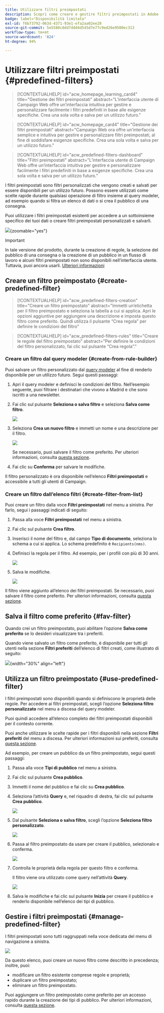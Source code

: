 ```yaml
---
title: Utilizzare filtri preimpostati
description: Scopri come creare e gestire filtri preimpostati in Adobe Campaign Web
badge: label="Disponibilità limitata"
exl-id: f6b73792-063d-4371-93e1-efa2aa02ee28
source-git-commit: 5e5580c8dd7ddd4d545d7e77c9ed26e9500ec313
workflow-type: tm+mt
source-wordcount: '824'
ht-degree: 94%

---
```


# Utilizzare filtri preimpostati {#predefined-filters}

>[!CONTEXTUALHELP]
>id="acw_homepage_learning_card4"
>title="Gestione dei filtri preimpostati"
>abstract="L’interfaccia utente di Campaign Web offre un’interfaccia intuitiva per gestire e personalizzare facilmente i filtri predefiniti in base alle esigenze specifiche. Crea una sola volta e salva per un utilizzo futuro."


<!--TO REMOVE BELOW-->
>[!CONTEXTUALHELP]
>id="acw_homepage_card4"
>title="Gestione dei filtri preimpostati"
>abstract="Campaign Web ora offre un’interfaccia semplice e intuitiva per gestire e personalizzare filtri preimpostati, al fine di soddisfare esigenze specifiche. Crea una sola volta e salva per un utilizzo futuro."

<!--TO REMOVE ABOVE-->


>[!CONTEXTUALHELP]
>id="acw_predefined-filters-dashboard"
>title="Filtri preimpostati"
>abstract="L’interfaccia utente di Campaign Web offre un’interfaccia intuitiva per gestire e personalizzare facilmente i filtri predefiniti in base a esigenze specifiche. Crea una sola volta e salva per un utilizzo futuro."

I filtri preimpostati sono filtri personalizzati che vengono creati e salvati per essere disponibili per un utilizzo futuro. Possono essere utilizzati come scelte rapide durante qualsiasi operazione di filtro insieme al query modeler, ad esempio quando si filtra un elenco di dati o si crea il pubblico di una consegna.

Puoi utilizzare i filtri preimpostati esistenti per accedere a un sottoinsieme specifico dei tuoi dati o creare filtri preimpostati personalizzati e salvarli.

![](assets/predefined-filters-menu.png){zoomable=&quot;yes&quot;}

>[!IMPORTANT]
>
>In tale versione del prodotto, durante la creazione di regole, la selezione del pubblico di una consegna o la creazione di un pubblico in un flusso di lavoro e alcuni filtri preimpostati non sono disponibili nell’interfaccia utente. Tuttavia, puoi ancora usarli. [Ulteriori informazioni](guardrails.md#predefined-filters-filters-guardrails-limitations)


## Creare un filtro preimpostato {#create-predefined-filter}

>[!CONTEXTUALHELP]
>id="acw_predefined-filters-creation"
>title="Creare un filtro preimpostato"
>abstract="Immetti un’etichetta per il filtro preimpostato e seleziona la tabella a cui si applica. Apri le opzioni aggiuntive per aggiungere una descrizione e imposta questo filtro come preferito. Quindi utilizza il pulsante “Crea regola” per definire le condizioni del filtro"

>[!CONTEXTUALHELP]
>id="acw_predefined-filters-rules"
>title="Creare le regole del filtro preimpostato"
>abstract="Per definire le condizioni del filtro personalizzato, fai clic sul pulsante “Crea regola”."

### Creare un filtro dal query modeler {#create-from-rule-builder}

Puoi salvare un filtro personalizzato dal [query modeler](../query/query-modeler-overview.md) al fine di renderlo disponibile per un utilizzo futuro. Segui questi passaggi:

1. Apri il query modeler e definisci le condizioni del filtro. Nell’esempio seguente, puoi filtrare i destinatari che vivono a Madrid e che sono iscritti a una newsletter.
1. Fai clic sul pulsante **Seleziona o salva filtro** e seleziona **Salva come filtro**.

   ![](assets/predefined-filters-save.png)

1. Seleziona **Crea un nuovo filtro** e immetti un nome e una descrizione per il filtro.

   ![](assets/predefined-filters-save-filter.png)

   Se necessario, puoi salvare il filtro come preferito. Per ulteriori informazioni, consulta [questa sezione](#fav-filter).

1. Fai clic su **Conferma** per salvare le modifiche.

Il filtro personalizzato è ora disponibile nell’elenco **Filtri preimpostati** e accessibile a tutti gli utenti di Campaign.


### Creare un filtro dall’elenco filtri {#create-filter-from-list}

Puoi creare un filtro dalla voce **Filtri preimpostati** nel menu a sinistra. Per farlo, segui i passaggi indicati di seguito:

1. Passa alla voce **Filtri preimpostati** nel menu a sinistra.
1. Fai clic sul pulsante **Crea filtro**.
1. Inserisci il nome del filtro e, dal campo **Tipo di documento**, seleziona lo schema a cui si applica. Lo schema predefinito è `Recipients(nms)`.


1. Definisci la regola per il filtro. Ad esempio, per i profili con più di 30 anni.

   ![](assets/filter-30+.png)


1. Salva le modifiche.

   ![](assets/new-filter.png)


Il filtro viene aggiunto all’elenco dei filtri preimpostati. Se necessario, puoi salvare il filtro come preferito. Per ulteriori informazioni, consulta [questa sezione](#fav-filter).


## Salva il filtro come preferito {#fav-filter}

Quando crei un filtro preimpostato, puoi abilitare l’opzione **Salva come preferito** se lo desideri visualizzare tra i preferiti.


Quando viene salvato un filtro come preferito, è disponibile per tutti gli utenti nella sezione **Filtri preferiti** dell’elenco di filtri creati, come illustrato di seguito:

![](assets/predefined-filters-favorite.png){width="30%" align="left"}

## Utilizza un filtro preimpostato {#use-predefined-filter}

I filtri preimpostati sono disponibili quando si definiscono le proprietà delle regole. Per accedere ai filtri preimpostati, scegli l’opzione **Seleziona filtro personalizzato** nel menu a discesa del query modeler.

Puoi quindi accedere all’elenco completo dei filtri preimpostati disponibili per il contesto corrente.

Puoi anche utilizzare le scelte rapide per i filtri disponibili nella sezione **Filtri preferiti** del menu a discesa. Per ulteriori informazioni sui preferiti, consulta [questa sezione](#fav-filter).

Ad esempio, per creare un pubblico da un filtro preimpostato, segui questi passaggi:

1. Passa alla voce **Tipi di pubblico** nel menu a sinistra.
1. Fai clic sul pulsante **Crea pubblico**.
1. Immetti il nome del pubblico e fai clic su **Crea pubblico**.
1. Seleziona l’attività **Query** e, nel riquadro di destra, fai clic sul pulsante **Crea pubblico**.

   ![](assets/build-audience-from-filter.png)

1. Dal pulsante **Seleziona o salva filtro**, scegli l’opzione **Seleziona filtro personalizzato**.

   ![](assets/build-audience-select-custom-filter.png)

1. Passa al filtro preimpostato da usare per creare il pubblico, selezionalo e conferma.

   ![](assets/build-audience-filter-list.png)

1. Controlla le proprietà della regola per questo filtro e conferma.

   Il filtro viene ora utilizzato come query nell’attività **Query**.

   ![](assets/build-audience-confirm.png)

1. Salva le modifiche e fai clic sul pulsante **Inizia** per creare il pubblico e renderlo disponibile nell’elenco dei tipi di pubblico.

## Gestire i filtri preimpostati {#manage-predefined-filter}

I filtri preimpostati sono tutti raggruppati nella voce dedicata del menu di navigazione a sinistra.

![](assets/list-of-filters.png)

Da questo elenco, puoi creare un nuovo filtro come descritto in precedenza; inoltre, puoi:

* modificare un filtro esistente comprese regole e proprietà;
* duplicare un filtro preimpostato;
* eliminare un filtro preimpostato.

Puoi aggiungere un filtro preimpostato come preferito per un accesso rapido durante la creazione dei tipi di pubblico. Per ulteriori informazioni, consulta [questa sezione](#fav-filter).

<!--
## Built-in predefined filters {#ootb-predefined-filter}

Campaign comes with a set of predefined filters, built from the client console. These filters can be used to define your audiences, and rules. They must not be modified.
-->
